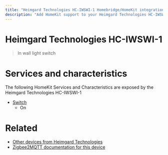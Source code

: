 ```yaml
---
title: "Heimgard Technologies HC-IWSWI-1 Homebridge/HomeKit integration"
description: "Add HomeKit support to your Heimgard Technologies HC-IWSWI-1, using Homebridge, Zigbee2MQTT and homebridge-z2m."
---
```

<!---
This file has been GENERATED using src/docgen/docgen.ts
DO NOT EDIT THIS FILE MANUALLY!
-->
# Heimgard Technologies HC-IWSWI-1
> In wall light switch


# Services and characteristics
The following HomeKit Services and Characteristics are exposed by
the Heimgard Technologies HC-IWSWI-1

* [Switch](../../switch.md)
  * On


# Related
* [Other devices from Heimgard Technologies](../index.md#heimgard_technologies)
* [Zigbee2MQTT documentation for this device](https://www.zigbee2mqtt.io/devices/HC-IWSWI-1.html)